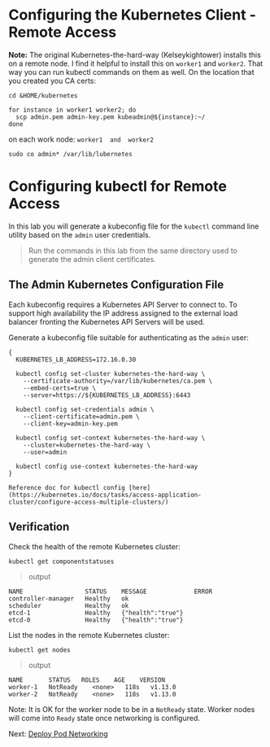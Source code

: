 # Configuring the Kubernetes Client - Remote Access

**Note:** The original Kubernetes-the-hard-way (Kelseykightower) installs this on a remote node. I find it helpful to install this on `worker1` and `worker2`.  That way you can run kubectl commands on them as well.
On the location that you created you CA certs:
```
cd &HOME/kubernetes

for instance in worker1 worker2; do
  scp admin.pem admin-key.pem kubeadmin@${instance}:~/
done
```
on each work node: `worker1  and  worker2` 
```
sudo co admin* /var/lib/lubernetes
```

# Configuring kubectl for Remote Access

In this lab you will generate a kubeconfig file for the `kubectl` command line utility based on the `admin` user credentials.

> Run the commands in this lab from the same directory used to generate the admin client certificates.

## The Admin Kubernetes Configuration File

Each kubeconfig requires a Kubernetes API Server to connect to. To support high availability the IP address assigned to the external load balancer fronting the Kubernetes API Servers will be used.

Generate a kubeconfig file suitable for authenticating as the `admin` user:

```
{
  KUBERNETES_LB_ADDRESS=172.16.0.30

  kubectl config set-cluster kubernetes-the-hard-way \
    --certificate-authority=/var/lib/kubernetes/ca.pem \
    --embed-certs=true \
    --server=https://${KUBERNETES_LB_ADDRESS}:6443

  kubectl config set-credentials admin \
    --client-certificate=admin.pem \
    --client-key=admin-key.pem

  kubectl config set-context kubernetes-the-hard-way \
    --cluster=kubernetes-the-hard-way \
    --user=admin

  kubectl config use-context kubernetes-the-hard-way
}

Reference doc for kubectl config [here](https://kubernetes.io/docs/tasks/access-application-cluster/configure-access-multiple-clusters/)
```

## Verification

Check the health of the remote Kubernetes cluster:

```
kubectl get componentstatuses
```

> output

```
NAME                 STATUS    MESSAGE             ERROR
controller-manager   Healthy   ok
scheduler            Healthy   ok
etcd-1               Healthy   {"health":"true"}
etcd-0               Healthy   {"health":"true"}
```

List the nodes in the remote Kubernetes cluster:

```
kubectl get nodes
```

> output

```
NAME       STATUS   ROLES    AGE    VERSION
worker-1   NotReady    <none>   118s   v1.13.0
worker-2   NotReady    <none>   118s   v1.13.0
```

Note: It is OK for the worker node to be in a `NotReady` state. Worker nodes will come into `Ready` state once networking is configured.

Next: [Deploy Pod Networking](12-configure-pod-networking.md)

